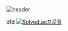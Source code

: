 ![header](https://capsule-render.vercel.app/api?type=wave&color=auto&height=300&section=header&text=이혜빈&fontSize=90)

dfd
[![Solved.ac프로필](http://mazassumnida.wtf/api/v2/generate_badge?boj=dlgpqls9896)](https://solved.ac/dlgpqls9896)
